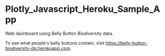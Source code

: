 # Plotly_Javascript_Heroku_Sample_App
Web dashboard using Belly Button Biodiversity data. 

To see what people's belly buttons contain, visit https://belly-button-biodiversity-dg.herokuapp.com. 
